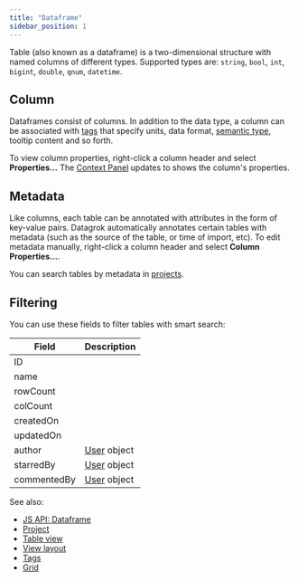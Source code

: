 ```yaml
---
title: "Dataframe"
sidebar_position: 1
---
```


Table (also known as a dataframe) is a two-dimensional structure with named columns of different types. Supported types
are: `string`, `bool`, `int`, `bigint`, `double`, `qnum`, `datetime`.

## Column

Dataframes consist of columns. In addition to the data type, a column can be
associated with [tags](../../govern/catalog/tags.md) that specify units, data
format, [semantic type](../../govern/catalog/semantic-types.md), tooltip content
and so forth. 

To view column properties, right-click a column header and select
**Properties...** The [Context Panel](../navigation/panels/panels.md#context-panel) updates to shows the column's properties.

## Metadata

Like columns, each table can be annotated with attributes in the form of
key-value pairs. Datagrok automatically annotates certain tables with metadata
(such as the source of the table, or time of import, etc). To edit metadata
manually, right-click a column header and select
**Column Properties...**.

<!--TODO: revise when this feature (manually add metadata) is updated. Possibly merge Column Properties and Properties context menu options -->

You can search tables by metadata in [projects](project/project.md).

## Filtering

You can use these fields to filter tables with smart search:

| Field       | Description                      |
|-------------|----------------------------------|
| ID          |                                  |
| name        |                                  |
| rowCount    |                                  |
| colCount    |                                  |
| createdOn   |                                  |
| updatedOn   |                                  |
| author      | [User](../../govern/access-control/users-and-groups#users) object |
| starredBy   | [User](../../govern/access-control/users-and-groups#users) object |
| commentedBy | [User](../../govern/access-control/users-and-groups#users) object |

See also:

* [JS API: Dataframe](https://datagrok.ai/js-api/classes/dg.DataFrame)
* [Project](project/project.md)
* [Table view](../navigation/views/table-view.md)
* [View layout](../../visualize/view-layout.md)
* [Tags](../../govern/catalog/tags.md)
* [Grid](../../visualize/viewers/grid.md)
